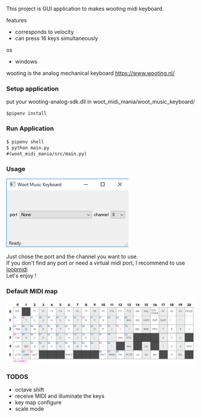 This project is GUI application to makes wooting midi keyboard.

features
- corresponds to velocity
- can press 16 keys simultaneously

os
- windows

wooting is the analog mechanical keyboard
https://www.wooting.nl/


### Setup application

put your wooting-analog-sdk.dll in woot_midi_mania/woot_music_keyboard/

```
$pipenv install
```

### Run Application
```
$ pipenv shell
$ python main.py
#(woot_midi_mania/src/main.py)
```

### Usage
![gui_sample](/resources/gui_sample.png)

Just chose the port and the channel you want to use.  
If you don't find any port or need a virtual midi port, I recommend to use [loopmidi](https://www.tobias-erichsen.de/software/loopmidi.html)  
Let's enjoy !

### Default MIDI map
![](resources/default_midi_maps.png)

### TODOS
- octave shift  
- receive MIDI and illuminate the keys
- key map configure
- scale mode
